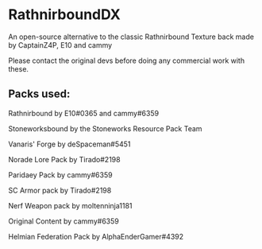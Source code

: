 # RathnirboundDX

An open-source alternative to the classic Rathnirbound Texture back made by CaptainZ4P, E10 and cammy

Please contact the original devs before doing any commercial work with these.



## Packs used:
Rathnirbound by E10#0365 and cammy#6359

Stoneworksbound by the Stoneworks Resource Pack Team

Vanaris' Forge by deSpaceman#5451

Norade Lore Pack by Tirado#2198

Paridaey Pack by cammy#6359

SC Armor pack by Tirado#2198

Nerf Weapon pack by moltenninja1181

Original Content by cammy#6359

Helmian Federation Pack by AlphaEnderGamer#4392
